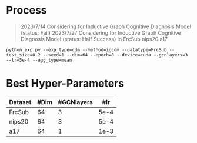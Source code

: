 # Process
> 2023/7/14 Considering for Inductive Graph Cognitive Diagnosis Model (status: Fail)
> 2023/7/27 Considering for Inductive Graph Cognitive Diagnosis Model (status: Half Success) in FrcSub nips20 a17

```
python exp.py --exp_type=cdm --method=igcdm --datatype=FrcSub --test_size=0.2 --seed=1 --dim=64 --epoch=8 --device=cuda --gcnlayers=3 --lr=5e-4 --agg_type=mean
```

# Best Hyper-Parameters
| Dataset | #Dim | #GCNlayers | #lr  | 
|---------|------|------------|------|
| FrcSub  | 64   | 3          | 5e-4 | 
| nips20  | 64   | 3          | 5e-4 | 
| a17     | 64   | 1          | 1e-3 | 